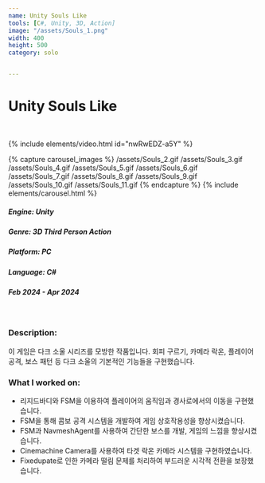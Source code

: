 ```yaml
---
name: Unity Souls Like
tools: [C#, Unity, 3D, Action]
image: "/assets/Souls_1.png"
width: 400
height: 500
category: solo


---
```

# Unity Souls Like
<br>

{% include elements/video.html id="nwRwEDZ-a5Y" %}

{% capture carousel_images %}
/assets/Souls_2.gif
/assets/Souls_3.gif
/assets/Souls_4.gif
/assets/Souls_5.gif
/assets/Souls_6.gif
/assets/Souls_7.gif
/assets/Souls_8.gif
/assets/Souls_9.gif
/assets/Souls_10.gif
/assets/Souls_11.gif
{% endcapture %}
{% include elements/carousel.html %}

##### Engine: Unity
##### Genre: 3D Third Person Action
##### Platform: PC
##### Language: C# 
##### Feb 2024 - Apr 2024

<br/>

### Description:
이 게임은 다크 소울 시리즈를 모방한 작품입니다. 회피 구르기, 카메라 락온, 플레이어 공격, 보스 패턴 등 다크 소울의 기본적인 기능들을 구현했습니다.

### What I worked on:
- 리지드바디와 FSM을 이용하여 플레이어의 움직임과 경사로에서의 이동을 구현했습니다.
- FSM을 통해 콤보 공격 시스템을 개발하여 게임 상호작용성을 향상시켰습니다.
- FSM과 NavmeshAgent를 사용하여 간단한 보스를 개발, 게임의 느낌을 향상시켰습니다.
- Cinemachine Camera를 사용하여 타겟 락온 카메라 시스템을 구현하였습니다.
- Fixedupate로 인한 카메라 떨림 문제를 처리하여 부드러운 시각적 전환을 보장했습니다.

